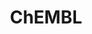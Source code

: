 ---
layout: default
bigquery: https://console.cloud.google.com/bigquery?p=patents-public-data&d=ebi_chembl&page=dataset
citation: '"The ChEMBL database in 2017." Anna Gaulton, Anne Hersey, Michał Nowotka,
  A Patrícia Bento, Jon Chambers, David Mendez, Prudence Mutowo, Francis Atkinson,
  Louisa J Bellis, Elena Cibrián-Uhalte, Mark Davies, Nathan Dedman, Anneli Karlsson,
  María Paula Magariños, John P Overington, George Papadatos, Ines Smit, Andrew R
  Leach Nucleic acids Research (2017) 45 (Database Issue), D945-D954'
contributors: European Bioinformatics Institute
cost: None
description: ChEMBL Data is a manually curated database of small molecules used in
  drug discovery, including information about existing patented drugs.
documentation: 'schema: https://www.ebi.ac.uk/chembl/db_schema


  '
last_edit: Mon, 04 Apr 2022 19:07:30 GMT
location: https://console.cloud.google.com/marketplace/product/google_patents_public_datasets/chembl
maintained_by: EMBL-EBI, an outstation of European Molecular Biology Laboratory
related_publications: '

  ChEMBL: towards direct deposition of bioassay data.


  Mendez D, Gaulton A, Bento AP, Chambers J, De Veij M, Félix E, Magariños MP, Mosquera
  JF, Mutowo P, Nowotka M, Gordillo-Marañón M, Hunter F, Junco L, Mugumbate G, Rodriguez-Lopez
  M, Atkinson F, Bosc N, Radoux CJ, Segura-Cabrera A, Hersey A, Leach AR.


  — Nucleic Acids Res. 2019; 47(D1):D930-D940. doi: 10.1093/nar/gky1075

  '
schema_fields: '[''path'', ''published_type'', ''assay_desc'', ''warning_class'',
  ''metref_id'', ''cx_logp'', ''parameter_type'', ''hrac_class_id'', ''ref_id'', ''hbd'',
  ''creation_date'', ''ridx'', ''published_units'', ''relation'', ''alogp'', ''warning_type'',
  ''l2'', ''route'', ''cell_name'', ''synonyms'', ''qed_weighted'', ''met_conversion'',
  ''hbd_lipinski'', ''parameter_value'', ''entity_id'', ''mutation'', ''mol_hrac_id'',
  ''assay_organism'', ''text_value'', ''cell_id'', ''component_synonym'', ''who_extra'',
  ''who_name'', ''chirality'', ''mc_target_type'', ''warning_description'', ''biocomp_id'',
  ''sequence_md5sum'', ''level2_description'', ''efo_id'', ''rtb'', ''polymer_flag'',
  ''met_comment'', ''cell_source_organism'', ''innovator_company'', ''uberon_id'',
  ''l4'', ''bao_id'', ''level5'', ''dosed_ingredient'', ''bei'', ''mw_freebase'',
  ''compsyn_id'', ''company'', ''stem_class'', ''product_id'', ''domain_description'',
  ''predbind_id'', ''parent_id'', ''applicant_full_name'', ''ro3_pass'', ''cell_description'',
  ''warnref_id'', ''ddd_units'', ''src_description'', ''related_tid'', ''qudt_units'',
  ''indication_class'', ''co_stem_id'', ''level3'', ''assay_category'', ''ref_type'',
  ''compd_id'', ''curation_comment'', ''helm_notation'', ''sitecomp_id'', ''description'',
  ''oral'', ''num_alerts'', ''subgroup'', ''site_residues'', ''priority'', ''target_desc'',
  ''species_group_flag'', ''active_molregno'', ''direct_interaction'', ''entity_type'',
  ''parenteral'', ''result_flag'', ''clo_id'', ''mw_monoisotopic'', ''syn_type'',
  ''l1'', ''cx_most_bpka'', ''l6'', ''mc_tax_id'', ''class_type'', ''aidx'', ''structure_type'',
  ''comp_go_id'', ''parent_type'', ''start_position'', ''molecule_type'', ''molfile'',
  ''num_ro5_violations'', ''cx_most_apka'', ''authors'', ''ddd_id'', ''activity_comment'',
  ''end_position'', ''standard_inchi'', ''dosage_form'', ''activity_count'', ''tid_fixed'',
  ''ass_cls_map_id'', ''compound_name'', ''ingredient'', ''cell_source_tax_id'', ''irac_code'',
  ''component_type'', ''mesh_heading'', ''assay_param_id'', ''abstract'', ''potential_duplicate'',
  ''therapeutic_flag'', ''standard_relation'', ''psa'', ''efo_term'', ''annotation'',
  ''tissue_id'', ''alert_id'', ''cx_logd'', ''full_mwt'', ''normal_range_max'', ''pubmed_id'',
  ''relationship'', ''acd_logp'', ''usan_stem_definition'', ''updated_by'', ''src_id'',
  ''assay_tissue'', ''assay_subcellular_fraction'', ''publication_number'', ''status'',
  ''full_molformula'', ''record_id'', ''title'', ''targrel_id'', ''cl_lincs_id'',
  ''acd_most_apka'', ''trade_name'', ''accession'', ''submission_date'', ''parent_molregno'',
  ''variant_id'', ''value'', ''l5'', ''comp_class_id'', ''stat'', ''mechanism_comment'',
  ''confidence_score'', ''toid'', ''num_lipinski_ro5_violations'', ''protein_class_synonym'',
  ''usan_stem_id'', ''pathway_id'', ''drugind_id'', ''withdrawn_year'', ''strength'',
  ''set_name'', ''mol_atc_id'', ''src_short_name'', ''sei'', ''protein_class_id'',
  ''formulation_id'', ''prod_pat_id'', ''patent_no'', ''alert_name'', ''country'',
  ''published_value'', ''level2'', ''cell_ontology_id'', ''ap_id'', ''molsyn_id'',
  ''mechanism_of_action'', ''mecref_id'', ''tid'', ''cellosaurus_id'', ''comments'',
  ''assay_type'', ''active_ingredient'', ''disease_efficacy'', ''site_name'', ''res_stem_id'',
  ''withdrawn_flag'', ''availability_type'', ''bao_format'', ''black_box_warning'',
  ''uo_units'', ''previous_company'', ''source_domain_id'', ''organism'', ''caloha_id'',
  ''compound_key'', ''standard_text_value'', ''updated_on'', ''smid'', ''topical'',
  ''stem'', ''level4_description'', ''parent_go_id'', ''first_in_class'', ''standard_value'',
  ''met_id'', ''idx'', ''max_phase_for_ind'', ''inorganic_flag'', ''isoform'', ''prediction_method'',
  ''approval_date'', ''protein_class_desc'', ''version'', ''tbl'', ''doc_type'', ''warning_year'',
  ''cpd_str_alert_id'', ''natural_product'', ''chebi_par_id'', ''cidx'', ''year'',
  ''irac_class_id'', ''prodrug'', ''mol_irac_id'', ''mc_target_name'', ''label'',
  ''research_stem'', ''short_name'', ''homologue'', ''assay_test_type'', ''curated_by'',
  ''doc_id'', ''domain_name'', ''first_approval'', ''type'', ''molecular_species'',
  ''mesh_id'', ''warning_country'', ''frac_class_id'', ''standard_upper_value'', ''downgraded'',
  ''go_id'', ''l7'', ''level3_description'', ''cell_source_tissue'', ''warning_id'',
  ''db_source'', ''chembl_id'', ''definition'', ''smarts'', ''bao_endpoint'', ''bto_id'',
  ''action_type'', ''domain_type'', ''binding_site_comment'', ''standard_type'', ''hrac_code'',
  ''component_id'', ''ad_type'', ''protclasssyn_id'', ''src_compound_id'', ''enzyme_name'',
  ''mol_frac_id'', ''sequence'', ''withdrawn_reason'', ''atc_code'', ''units'', ''oc_id'',
  ''source'', ''last_page'', ''last_active'', ''rgid'', ''ddd_value'', ''upper_value'',
  ''target_mapping'', ''actsm_id'', ''mc_target_accession'', ''patent_use_code'',
  ''patent_id'', ''activity_id'', ''confidence'', ''molregno'', ''withdrawn_country'',
  ''l8'', ''indref_id'', ''lle'', ''pchembl_value'', ''drug_record_id'', ''ddd_admr'',
  ''acd_most_bpka'', ''mec_id'', ''drug_substance_flag'', ''ddd_comment'', ''usan_year'',
  ''hba'', ''std_act_id'', ''normal_range_min'', ''ref_url'', ''target_type'', ''frac_code'',
  ''standard_flag'', ''issue'', ''site_id'', ''class_level'', ''l3'', ''assay_tax_id'',
  ''le'', ''usan_substem'', ''relationship_desc'', ''metabolite_record_id'', ''orig_description'',
  ''selectivity_comment'', ''assay_class_id'', ''major_class'', ''assay_id'', ''molecular_mechanism'',
  ''substrate_record_id'', ''enzyme_tid'', ''data_validity_comment'', ''assay_cell_type'',
  ''mc_organism'', ''nda_type'', ''max_phase'', ''level1_description'', ''heavy_atoms'',
  ''log_id'', ''tax_id'', ''domain_id'', ''as_id'', ''drug_product_flag'', ''src_assay_id'',
  ''assay_source'', ''pathway_key'', ''standard_inchi_key'', ''volume'', ''aspect'',
  ''relationship_type'', ''alert_set_id'', ''name'', ''published_relation'', ''withdrawn_class'',
  ''journal'', ''delist_flag'', ''db_version'', ''acd_logd'', ''level1'', ''usan_stem'',
  ''first_page'', ''job_id'', ''pref_name'', ''patent_expire_date'', ''doi'', ''assay_strain'',
  ''targcomp_id'', ''level4'', ''standard_units'', ''aromatic_rings'', ''hba_lipinski'',
  ''canonical_smiles'']'
shortname: chembl
tags:
- biotechnology
- health
- chemical
- bioinformatics
- medical
terms_of_use: CC BY-SA 3.0
title: ChEMBL
uuid: e232a192-965c-4ec9-904c-155b6dfe56c5
---